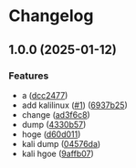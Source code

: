 # Changelog

## 1.0.0 (2025-01-12)


### Features

* a ([dcc2477](https://github.com/shiron-dev/ci-test/commit/dcc2477d228b17096db08cd96904a4a9c1358030))
* add kalilinux ([#1](https://github.com/shiron-dev/ci-test/issues/1)) ([6937b25](https://github.com/shiron-dev/ci-test/commit/6937b25f366177a99114d1360c5021496ca6b744))
* change ([ad3f6c8](https://github.com/shiron-dev/ci-test/commit/ad3f6c8dcceb423e35f7557abd099379e75b01ad))
* dump ([4330b57](https://github.com/shiron-dev/ci-test/commit/4330b5775c95eab793e2e7d07f1ccd564acbcd38))
* hoge ([d60d011](https://github.com/shiron-dev/ci-test/commit/d60d01155ab1239cd012b63c7c30190db305422e))
* kali dump ([04576da](https://github.com/shiron-dev/ci-test/commit/04576da96f9c4ce679dff419ee432c0d27a62461))
* kali hgoe ([9affb07](https://github.com/shiron-dev/ci-test/commit/9affb076caae02ac3191a02ff429d2bae4737b4f))
